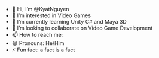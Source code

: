 - 👋 Hi, I’m @KyatNguyen
- 👀 I’m interested in Video Games
- 🌱 I’m currently learning Unity C# and Maya 3D
- 💞️ I’m looking to collaborate on Video Game Development 
- 📫 How to reach me: 
- 😄 Pronouns: He/Him
- ⚡ Fun fact: a fact is a fact

<!---
KyatNguyen/KyatNguyen is a ✨ special ✨ repository because its `README.md` (this file) appears on your GitHub profile.
You can click the Preview link to take a look at your changes.
--->
